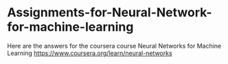 # Assignments-for-Neural-Network-for-machine-learning
Here are the answers for the coursera course Neural Networks for Machine Learning
https://www.coursera.org/learn/neural-networks
